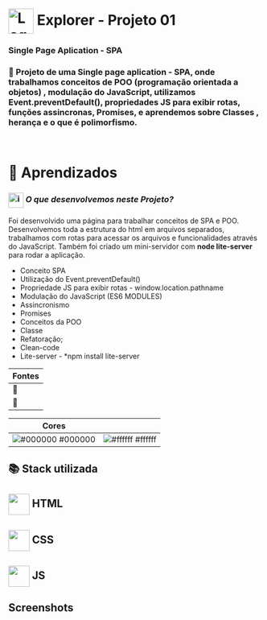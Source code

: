 # <img src="https://imgur.com/X4HdxWx.png"  width="50px" align="center" alt="Logo Explorer em formato de Hexagono Azul com detalhes azul claro"> Explorer - Projeto 01 

### **Single Page Aplication - SPA**

### 📌 Projeto de uma **Single page aplication - SPA**, onde trabalhamos conceitos de POO (programação orientada a objetos) , modulação do JavaScript, utilizamos Event.preventDefault(), propriedades JS para exibir rotas, funções assincronas, Promises, e aprendemos sobre Classes , herança e o que é polimorfismo.

# <br>:book: Aprendizados

### <img src="https://imgur.com/VhTBbHg.png" alt="imagem de um notebook" align="center" width="30px"> _**O que desenvolvemos neste Projeto?**_

 Foi desenvolvido uma página para trabalhar conceitos de SPA e POO. Desenvolvemos toda a estrutura do html em arquivos separados, trabalhamos com rotas para acessar os arquivos e funcionalidades através do JavaScript. Também foi criado um mini-servidor com **node lite-server** para rodar a aplicação.


-  Conceito SPA
-  Utilização do Event.preventDefault()
-  Propriedade JS para exibir rotas - window.location.pathname
-  Modulação do JavaScript (ES6 MODULES)
-  Assincronismo
-  Promises
-  Conceitos da POO
-  Classe
-  Refatoração;
-  Clean-code
-  Lite-server - *npm install lite-server

| **Fontes** |
| ----------------- | 
| 🔗 **[]()** |
| 🔗 **[]()** |
    

| **Cores**               |                                                 |
| ----------------- | ---------------------------------------------------------------- |
| ![#000000](http://via.placeholder.com/12/000000?text=+) #000000 | ![#ffffff](http://via.placeholder.com/12/ffffff?text=+) #ffffff |      



## 📚 Stack utilizada

## <img src="https://imgur.com/JvOmHZg.png" width="42px" align="center">  **HTML**
## <img src="https://imgur.com/dsdsHjr.png" width="42px" align="center">  **CSS**
## <img src="" width="42px" align="center">  **JS**


## Screenshots

<img src="">

